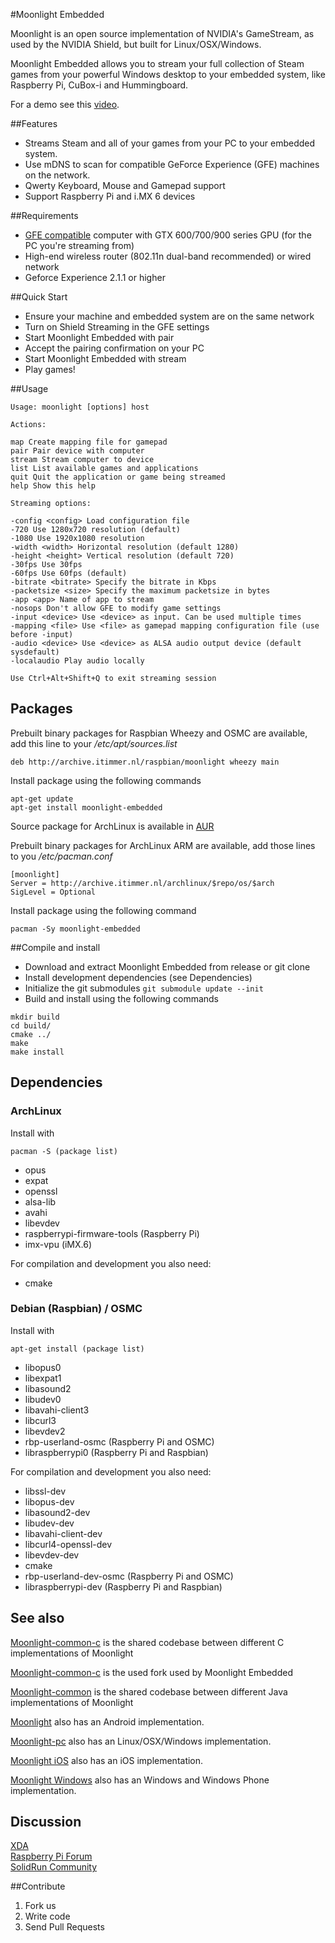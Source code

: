 #Moonlight Embedded

Moonlight is an open source implementation of NVIDIA's GameStream, as used by the NVIDIA Shield,
but built for Linux/OSX/Windows.

Moonlight Embedded allows you to stream your full collection of Steam games from
your powerful Windows desktop to your embedded system, like Raspberry Pi, CuBox-i and Hummingboard.

For a demo see this [video](https://www.youtube.com/watch?v=XRW6O0bSHNw).

##Features

* Streams Steam and all of your games from your PC to your embedded system.
* Use mDNS to scan for compatible GeForce Experience (GFE) machines on the network.
* Qwerty Keyboard, Mouse and Gamepad support
* Support Raspberry Pi and i.MX 6 devices

##Requirements

* [GFE compatible](http://shield.nvidia.com/play-pc-games/) computer with GTX 600/700/900 series GPU (for the PC you're streaming from)
* High-end wireless router (802.11n dual-band recommended) or wired network
* Geforce Experience 2.1.1 or higher

##Quick Start

* Ensure your machine and embedded system are on the same network
* Turn on Shield Streaming in the GFE settings
* Start Moonlight Embedded with pair
* Accept the pairing confirmation on your PC
* Start Moonlight Embedded with stream
* Play games!

##Usage

	Usage: moonlight [options] host

	Actions:

	map Create mapping file for gamepad
	pair Pair device with computer
	stream Stream computer to device
	list List available games and applications
	quit Quit the application or game being streamed
	help Show this help

	Streaming options:

	-config <config> Load configuration file
	-720 Use 1280x720 resolution (default)
	-1080 Use 1920x1080 resolution
	-width <width> Horizontal resolution (default 1280)
	-height <height> Vertical resolution (default 720)
	-30fps Use 30fps
	-60fps Use 60fps (default)
	-bitrate <bitrate> Specify the bitrate in Kbps
	-packetsize <size> Specify the maximum packetsize in bytes
	-app <app> Name of app to stream
	-nosops Don't allow GFE to modify game settings
	-input <device> Use <device> as input. Can be used multiple times
	-mapping <file> Use <file> as gamepad mapping configuration file (use before -input)
	-audio <device> Use <device> as ALSA audio output device (default sysdefault)
	-localaudio Play audio locally

	Use Ctrl+Alt+Shift+Q to exit streaming session

## Packages
Prebuilt binary packages for Raspbian Wheezy and OSMC are available, add this line to your */etc/apt/sources.list*
```
deb http://archive.itimmer.nl/raspbian/moonlight wheezy main
```

Install package using the following commands
```
apt-get update
apt-get install moonlight-embedded
```

Source package for ArchLinux is available in [AUR](https://aur.archlinux.org/packages/moonlight-embedded/)

Prebuilt binary packages for ArchLinux ARM are available, add those lines to you */etc/pacman.conf*
```
[moonlight]
Server = http://archive.itimmer.nl/archlinux/$repo/os/$arch
SigLevel = Optional
```

Install package using the following command
```
pacman -Sy moonlight-embedded
```

##Compile and install

* Download and extract Moonlight Embedded from release or git clone
* Install development dependencies (see Dependencies)
* Initialize the git submodules ``git submodule update --init``
* Build and install using the following commands

```
mkdir build
cd build/
cmake ../
make
make install
```

## Dependencies

### ArchLinux
Install with
```
pacman -S (package list)
```
* opus
* expat
* openssl
* alsa-lib
* avahi
* libevdev
* raspberrypi-firmware-tools (Raspberry Pi)
* imx-vpu (iMX.6)

For compilation and development you also need:
* cmake

### Debian (Raspbian) / OSMC
Install with
```
apt-get install (package list)
```
* libopus0
* libexpat1
* libasound2
* libudev0
* libavahi-client3
* libcurl3
* libevdev2
* rbp-userland-osmc (Raspberry Pi and OSMC)
* libraspberrypi0 (Raspberry Pi and Raspbian)

For compilation and development you also need:
* libssl-dev
* libopus-dev
* libasound2-dev
* libudev-dev
* libavahi-client-dev
* libcurl4-openssl-dev
* libevdev-dev
* cmake
* rbp-userland-dev-osmc (Raspberry Pi and OSMC)
* libraspberrypi-dev (Raspberry Pi and Raspbian)

## See also

[Moonlight-common-c](https://github.com/moonlight-stream/moonlight-common-c) is the shared codebase between
different C implementations of Moonlight

[Moonlight-common-c](https://github.com/irtimmer/moonlight-common-c) is the used fork used by Moonlight Embedded

[Moonlight-common](https://github.com/moonlight-stream/moonlight-common) is the shared codebase between
different Java implementations of Moonlight

[Moonlight](https://github.com/moonlight-stream/moonlight-android) also has an Android
implementation.

[Moonlight-pc](https://github.com/moonlight-stream/moonlight-pc) also has an Linux/OSX/Windows
implementation.

[Moonlight iOS](https://github.com/moonlight-stream/moonlight-ios) also has an iOS
implementation.

[Moonlight Windows](https://github.com/moonlight-stream/moonlight-windows) also has an Windows and Windows Phone
implementation.

## Discussion

[XDA](http://forum.xda-developers.com/showthread.php?t=2505510)  
[Raspberry Pi Forum](http://www.raspberrypi.org/forums/viewtopic.php?f=78&t=65878)  
[SolidRun Community](http://www.solid-run.com/community/viewtopic.php?f=13&t=1489&p=11173)  

##Contribute

1. Fork us
2. Write code
3. Send Pull Requests
